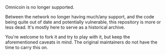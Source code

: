 Omnicoin is no longer supported. 

Between the network no longer having much/any support, and the code being quite out of date and potentially vulnerable, this repository is more or less dead. It's mostly here to serve as  a historical archive. 

You're welcome to fork it and try to play with it, but keep the aforementioned caveats in mind. The original maintainers do not have the time to carry this on.
